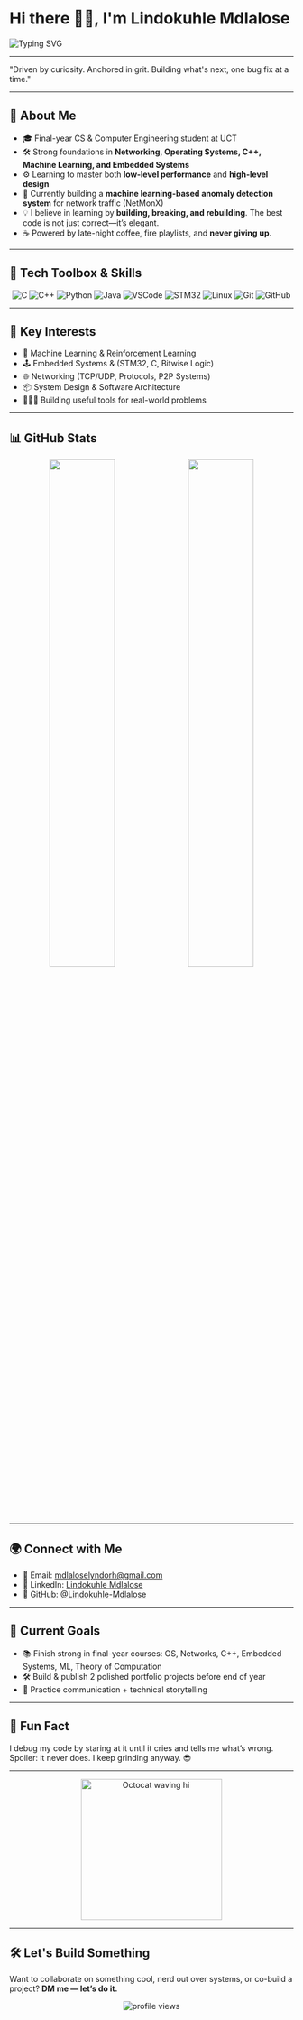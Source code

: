 # Hi there 👋🏾, I'm Lindokuhle Mdlalose 

![Typing SVG](https://readme-typing-svg.demolab.com?font=Fira+Code&weight=500&size=22&pause=100&color=36BCF7&width=1000&lines=🚀Final+Year+Computer+Science+%26+Computer+Engineering+Student+@UCT;💻Aspiring+Software+Engineer+|+Embedded+Systems+Enthusiast+|+ML+Explorer;🌹Lover+of+Code%2C+Coffee%2C+and+Low-Level+Power;👷‍♂️Always+Learning+and+Always+Building) 

---

 "Driven by curiosity. Anchored in grit. Building what's next, one bug fix at a time."

---

## 🧠 About Me

- 🎓 Final-year CS & Computer Engineering student at UCT
- 🛠️ Strong foundations in **Networking, Operating Systems, C++, Machine Learning, and Embedded Systems**
- ⚙️ Learning to master both **low-level performance** and **high-level design**
- 🤖 Currently building a **machine learning-based anomaly detection system** for network traffic (NetMonX)
- 💡 I believe in learning by **building, breaking, and rebuilding**. The best code is not just correct—it’s elegant.
- ☕ Powered by late-night coffee, fire playlists, and **never giving up**.

---

## 🔧 Tech Toolbox & Skills

<div align="center">

![C](https://img.shields.io/badge/-C-00599C?style=flat&logo=c)
![C++](https://img.shields.io/badge/-C++-004482?style=flat&logo=cplusplus)
![Python](https://img.shields.io/badge/-Python-3776AB?style=flat&logo=python)
![Java](https://img.shields.io/badge/-Java-red?style=flat&logo=java)
![VSCode](https://img.shields.io/badge/-VSCode-007ACC?style=flat&logo=visual-studio-code)
![STM32](https://img.shields.io/badge/-STM32-03234B?style=flat&logo=stmicroelectronics)
![Linux](https://img.shields.io/badge/-Linux-FCC624?style=flat&logo=linux)
![Git](https://img.shields.io/badge/-Git-F05032?style=flat&logo=git)
![GitHub](https://img.shields.io/badge/-GitHub-181717?style=flat&logo=github)

</div>

---

## 🧩 Key Interests

- 🔬 Machine Learning & Reinforcement Learning
- 🕹️ Embedded Systems & (STM32, C, Bitwise Logic)
- 🌐 Networking (TCP/UDP, Protocols, P2P Systems)
- 📦 System Design & Software Architecture
- 👨🏾‍🔬 Building useful tools for real-world problems

---

## 📊 GitHub Stats

<p align="center">
  <img src="https://github-readme-stats.vercel.app/api?username=Lindokuhle239&show_icons=true&theme=radical&count_private=true" width="48%" />
  <img src="https://github-readme-stats.vercel.app/api/top-langs/?username=Lindokuhle239&layout=compact&theme=radical&hide=html,css,scss" width="48%" />
</p>

---

## 🌍 Connect with Me

- 💌 Email: [mdlaloselyndorh@gmail.com](mailto:mdlaloselyndorh@gmail.com)
- 💼 LinkedIn: [Lindokuhle Mdlalose](https://www.linkedin.com/in/lindokuhle-mdlalose-883ba7265)
- 🔗 GitHub: [@Lindokuhle-Mdlalose](https://github.com/Lindokuhle239)

---

## 🎯 Current Goals

- 📚 Finish strong in final-year courses: OS, Networks, C++, Embedded Systems, ML, Theory of Computation
- 🛠️ Build & publish 2 polished portfolio projects before end of year
- 💬 Practice communication + technical storytelling

---

## 🎉 Fun Fact

I debug my code by staring at it until it cries and tells me what’s wrong.  
Spoiler: it never does. I keep grinding anyway. 😎

---

<!-- Animation-->
<p align="center">
  <img src="https://octodex.github.com/images/mummytocat.gif" width="250" alt="Octocat waving hi">
</p>

---

## 🛠️ Let's Build Something

Want to collaborate on something cool, nerd out over systems, or co-build a project?
**DM me — let’s do it.**
<p align="center">
  <img src="https://komarev.com/ghpvc/?username=Lindokuhle239&label=Profile+Views&color=0e75b6&style=flat" alt="profile views" />
</p>
